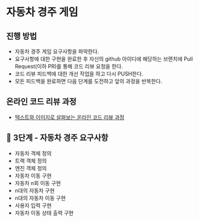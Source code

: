 # 자동차 경주 게임
## 진행 방법
* 자동차 경주 게임 요구사항을 파악한다.
* 요구사항에 대한 구현을 완료한 후 자신의 github 아이디에 해당하는 브랜치에 Pull Request(이하 PR)를 통해 코드 리뷰 요청을 한다.
* 코드 리뷰 피드백에 대한 개선 작업을 하고 다시 PUSH한다.
* 모든 피드백을 완료하면 다음 단계를 도전하고 앞의 과정을 반복한다.

## 온라인 코드 리뷰 과정
* [텍스트와 이미지로 살펴보는 온라인 코드 리뷰 과정](https://github.com/next-step/nextstep-docs/tree/master/codereview)

## 🚀 3단계 - 자동차 경주 요구사항
* 자동차 객체 정의
* 트랙 객체 정의
* 엔진 객체 정의
* 자동차 이동 구현
* 자동차 n회 이동 구현
* n대의 자동차 구현
* n대의 자동차 이동 구현
* 사용자 입력 구현
* 자동차 이동 상태 출력 구현